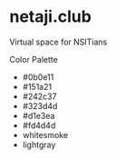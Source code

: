 # netaji.club

Virtual space for NSITians

Color Palette

- #0b0e11
- #151a21
- #242c37
- #323d4d
- #d1e3ea
- #fd4d4d
- whitesmoke
- lightgray
